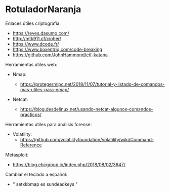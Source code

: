 # RotuladorNaranja

Enlaces útiles criptografía:
  - https://reves.dasumo.com/
  - http://mtk911.cf/cipher/
  - https://www.dcode.fr/
  - https://www.boxentriq.com/code-breaking
  - https://github.com/JohnHammond/ctf-katana

Herramientas útiles web:
  
  * Nmap:
    - https://protegermipc.net/2018/11/07/tutorial-y-listado-de-comandos-mas-utiles-para-nmap/
    
  * Netcat:
    - https://blog.desdelinux.net/usando-netcat-algunos-comandos-practicos/
        
Herramientas útiles para análisis forense:

  * Volatility:
    - https://github.com/volatilityfoundation/volatility/wiki/Command-Reference
    
Metasploit:
   - https://blog.ehcgroup.io/index.php/2018/08/02/3647/
   
Cambiar el teclado a español:
  - " setxkbmap es sundeadkeys "
